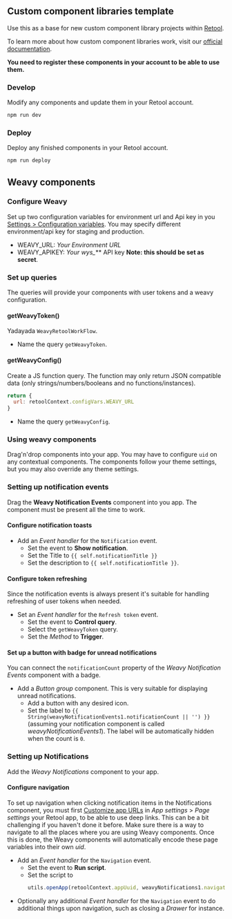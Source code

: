 ## Custom component libraries template

Use this as a base for new custom component library projects within [Retool](https://www.retool.com).

To learn more about how custom component libraries work, visit our [official documentation](https://docs.retool.com/apps/web/guides/components/develop-custom-components/custom-components-beta).

**You need to register these components in your account to be able to use them.**

### Develop

Modify any components and update them in your Retool account.

```bash
npm run dev
```

### Deploy

Deploy any finished components in your Retool account.

```bash
npm run deploy
```

## Weavy components

### Configure Weavy

Set up two configuration variables for environment url and Api key in you [Settings > Configuration variables](https://docs.retool.com/org-users/guides/config-vars#create-configuration-variables). You may specify different environment/api key for staging and production.

* WEAVY_URL: *Your Environment URL*
* WEAVY_APIKEY: *Your wys_*** API key **Note: this should be set as secret**.

### Set up queries

The queries will provide your components with user tokens and a weavy configuration.

#### getWeavyToken()

Yadayada `WeavyRetoolWorkFlow`.

* Name the query `getWeavyToken`.

#### getWeavyConfig()

Create a JS function query. The function may only return JSON compatible data (only strings/numbers/booleans and no functions/instances).

```js
return {
  url: retoolContext.configVars.WEAVY_URL
}
```

* Name the query `getWeavyConfig`.

### Using weavy components

Drag'n'drop components into your app. You may have to configure `uid` on any contextual components. The components follow your theme settings, but you may also override any theme settings.

### Setting up notification events

Drag the **Weavy Notification Events** component into you app. The component must be present all the time to work.

#### Configure notification toasts

* Add an *Event handler* for the `Notification` event. 
  - Set the event to **Show notification**.
  - Set the Title to `{{ self.notificationTitle }}`
  - Set the description to `{{ self.notificationTitle }}`.

#### Configure token refreshing

Since the notification events is always present it's suitable for handling refreshing of user tokens when needed.

* Set an *Event handler* for the `Refresh token` event.
  - Set the event to **Control query**.
  - Select the `getWeavyToken` query.
  - Set the *Method* to **Trigger**.

#### Set up a button with badge for unread notifications

You can connect the `notificationCount` property of the *Weavy Notification Events* component with a badge.

* Add a *Button group* component. This is very suitable for displaying unread notifications.
  - Add a button with any desired icon.
  - Set the label to `{{ String(weavyNotificationEvents1.notificationCount || '') }}` (assuming your notification component is called *weavyNotificationEvents1*). The label will be automatically hidden when the count is `0`.

### Setting up Notifications

Add the *Weavy Notifications* component to your app.

#### Configure navigation

To set up navigation when clicking notification items in the Notifications component, you must first [Customize app URLs](https://docs.retool.com/apps/guides/customization/customize-app-urls) in *App settings* > *Page settings* your Retool app, to be able to use deep links. This can be a bit challenging if you haven't done it before. Make sure there is a way to navigate to all the places where you are using Weavy components. Once this is done, the Weavy components will automatically encode these page variables into their own *uid*.

* Add an *Event handler* for the `Navigation` event.
  - Set the event to **Run script**.
  - Set the script to
    ```js
    utils.openApp(retoolContext.appUuid, weavyNotifications1.navigationParams)
    ```
* Optionally any additional *Event handler* for the `Navigation` event to do additional things upon navigation, such as closing a *Drawer* for instance.